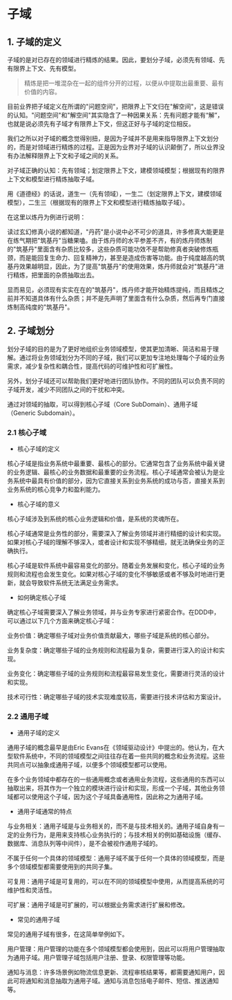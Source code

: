 # 子域

## 1. 子域的定义

子域的是对已存在的领域进行精炼的结果。因此，要划分子域，必须先有领域、先有限界上下文、先有模型。

>精炼是把一堆混杂在一起的组件分开的过程，以便从中提取出最重要、最有价值的内容。

目前业界把子域定义在所谓的"问题空间"，把限界上下文归在"解空间"，这是错误的认知。"问题空间"和"解空间"其实隐含了一种因果关系：先有问题才能有“解”，也就是说必须先有子域才有限界上下文，但这正好与子域的定位相反。

我们之所以对子域的概念觉得别扭，是因为子域并不是用来指导限界上下文划分的，而是对领域进行精炼的过程。正是因为业界对子域的认识颠倒了，所以业界没有办法解释限界上下文和子域之间的关系。

对子域正确的认知：先有领域；划定限界上下文，建模领域模型；根据现有的限界上下文和模型进行精炼抽取子域。

用《道德经》的话说，道生一（先有领域），一生二（划定限界上下文，建模领域模型），二生三（根据现有的限界上下文和模型进行精炼抽取子域）。

在这里以炼丹为例进行说明：

读过玄幻修真小说的都知道，"丹药"是小说中必不可少的道具，许多修真大能更是在练气期把"筑基丹"当糖果嗑。由于炼丹师的水平参差不齐，有的炼丹师炼制的"筑基丹"里面含有杂质比较多，这些杂质可能功效不是帮助修真者突破修炼瓶颈，而是能回复生命力、回复精神力，甚至是造成伤害等功能。由于纯度越高的筑基丹效果越明显，因此，为了提高"筑基丹"的使用效果，炼丹师就会对"筑基丹"进行精炼，把里面的杂质抽取出去。

显而易见，必须现有实实在在的"筑基丹"，炼丹师才能开始精炼提纯，而且精炼之前并不知道具体有什么杂质；并不是先声明了里面含有什么杂质，然后再专门直接炼制高纯度的"筑基丹"。

## 2. 子域划分

划分子域的目的是为了更好地组织业务领域模型，使其更加清晰、简洁和易于理解。通过将业务领域划分为不同的子域，我们可以更加专注地处理每个子域的业务需求，减少复杂性和耦合性，提高代码的可维护性和可扩展性。

另外，划分子域还可以帮助我们更好地进行团队协作。不同的团队可以负责不同的子域开发，减少不同团队之间的干扰和冲突。

通过对领域的抽取，可以得到核心子域（Core SubDomain）、通用子域（Generic Subdomain）。

### 2.1 核心子域

- 核心子域的定义

核心子域是指业务系统中最重要、最核心的部分。它通常包含了业务系统中最关键的业务逻辑、最核心的业务数据和最重要的业务流程。核心子域通常会被认为是业务系统中最具有价值的部分，因为它直接关系到业务系统的成功与否，直接关系到业务系统的核心竞争力和盈利能力。

- 核心子域的意义

核心子域涉及到系统的核心业务逻辑和价值，是系统的灵魂所在。

核心子域通常是业务性的部分，需要深入了解业务领域并进行精细的设计和实现。如果对核心子域的理解不够深入，或者设计和实现不够精细，就无法确保业务的正确执行。

核心子域是软件系统中最容易变化的部分。随着业务发展和变化，核心子域的业务规则和流程也会发生变化。如果对核心子域的变化不够敏感或者不够及时地进行更新，就会导致软件系统无法满足业务需求。

- 如何确定核心子域

确定核心子域需要深入了解业务领域，并与业务专家进行紧密合作。在DDD中，可以通过以下几个方面来确定核心子域：

业务价值：确定哪些子域对业务价值贡献最大，哪些子域是系统的核心部分。

业务复杂度：确定哪些子域的业务规则和流程最为复杂，需要进行深入的设计和实现。

业务变化：确定哪些子域的业务规则和流程最容易发生变化，需要进行灵活的设计和实现。

技术可行性：确定哪些子域的技术实现难度较高，需要进行技术评估和方案设计。

### 2.2 通用子域

- 通用子域的定义

通用子域的概念最早是由Eric Evans在《领域驱动设计》中提出的。他认为，在大型软件系统中，不同的领域模型之间往往存在着一些共同的概念和业务流程。这些共同点可以抽象成通用子域，以便多个领域模型都可以使用。

在多个业务领域中都存在的一些通用概念或者通用业务流程，这些通用的东西可以抽取出来，将其作为一个独立的模块进行设计和实现，形成一个子域，其他业务领域都可以使用这个子域，因为这个子域具备通用性，因此称之为通用子域。

- 通用子域通常的特点

与业务相关：通用子域是与业务相关的，而不是与技术相关的。通用子域自身有一定的业务行为，是用来支持核心业务执行的；与技术相关的例如基础设施（缓存、数据库、消息队列等中间件），是不会被视作通用子域的。

不属于任何一个具体的领域模型：通用子域不属于任何一个具体的领域模型，而是多个领域模型都需要使用到的共同子集。

可复用：通用子域是可复用的，可以在不同的领域模型中使用，从而提高系统的可维护性和灵活性。

可扩展：通用子域是可扩展的，可以根据业务需求进行扩展和修改。

- 常见的通用子域

常见的通用子域有很多，在这简单举例如下。

用户管理：用户管理的功能在多个领域模型都会使用到，因此可以将用户管理抽取为通用子域。用户管理子域包括用户注册、登录、权限管理等功能。

通知与消息：许多场景例如物流信息更新、流程审核结果等，都需要通知用户，因此可将通知和消息抽取为通用子域。通知与消息包括电子邮件、短信、推送通知等。